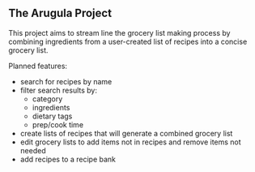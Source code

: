 The Arugula Project
---
This project aims to stream line the grocery list making process by combining ingredients from a user-created list of recipes into a concise grocery list.

Planned features:
- search for recipes by name
- filter search results by:
    - category
    - ingredients
    - dietary tags
    - prep/cook time
- create lists of recipes that will generate a combined grocery list
- edit grocery lists to add items not in recipes and remove items not needed
- add recipes to a recipe bank
